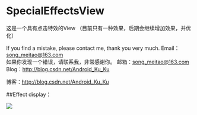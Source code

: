 # SpecialEffectsView  

这是一个具有点击特效的View  （目前只有一种效果，后期会继续增加效果，并优化）

If you find a mistake, please contact me, thank you very much.    Email：song_meitao@163.com  
如果你发现一个错误，请联系我，非常感谢你。                      邮箱：song_meitao@163.com  
Blog：http://blog.csdn.net/Android_Ku_Ku  

博客：http://blog.csdn.net/Android_Ku_Ku

##Effect display：


![](https://github.com/songmeitao/SpecialEffectsView/blob/master/SpecialEffectsButton.gif) 
